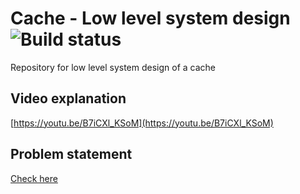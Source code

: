 # Cache - Low level system design ![Build status](https://travis-ci.org/anomaly2104/cache-low-level-system-design.svg?branch=master)
Repository for low level system design of a cache

## Video explanation
[https://youtu.be/B7iCXl_KSoM](https://youtu.be/B7iCXl_KSoM)

## Problem statement
[Check here](problem-statement.md)